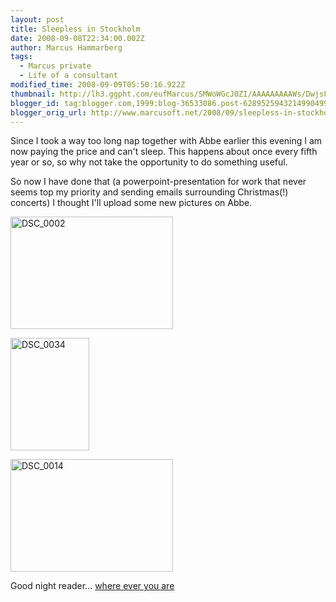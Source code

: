```yaml
---
layout: post
title: Sleepless in Stockholm
date: 2008-09-08T22:34:00.002Z
author: Marcus Hammarberg
tags:
  - Marcus private
  - Life of a consultant
modified_time: 2008-09-09T05:50:16.922Z
thumbnail: http://lh3.ggpht.com/eufMarcus/SMWoWGcJ0ZI/AAAAAAAAAWs/DwjsF6248Y8/s72-c/DSC_0002_thumb%5B1%5D.jpg?imgmax=800
blogger_id: tag:blogger.com,1999:blog-36533086.post-6289525943214990499
blogger_orig_url: http://www.marcusoft.net/2008/09/sleepless-in-stockholm.html
---
```



Since I took a way too long nap together with Abbe earlier this evening
I am now paying the price and can't sleep. This happens about once every
fifth year or so, so why not take the opportunity to do something
useful.

So now I have done that (a powerpoint-presentation for work that never
seems top my priority and sending emails surrounding Christmas(!)
concerts) I thought I'll upload some new pictures on Abbe.

[<img
src="http://lh3.ggpht.com/eufMarcus/SMWoWGcJ0ZI/AAAAAAAAAWs/DwjsF6248Y8/DSC_0002_thumb%5B1%5D.jpg?imgmax=800"
style="BORDER-RIGHT: 0px; BORDER-TOP: 0px; BORDER-LEFT: 0px; BORDER-BOTTOM: 0px"
data-border="0" width="260" height="180" alt="DSC_0002" />](http://lh6.ggpht.com/eufMarcus/SMWoVTTvJWI/AAAAAAAAAWo/qE103SWX0t0/s1600-h/DSC_0002%5B3%5D.jpg)

[<img
src="http://lh5.ggpht.com/eufMarcus/SMWobMafYxI/AAAAAAAAAW0/wSDL6Sn7_Tk/DSC_0034_thumb.jpg?imgmax=800"
style="BORDER-RIGHT: 0px; BORDER-TOP: 0px; BORDER-LEFT: 0px; BORDER-BOTTOM: 0px"
data-border="0" width="126" height="180" alt="DSC_0034" />](http://lh6.ggpht.com/eufMarcus/SMWoaV6j-lI/AAAAAAAAAWw/oxttZRNTjgY/s1600-h/DSC_0034%5B2%5D.jpg)

[<img
src="http://lh6.ggpht.com/eufMarcus/SMWohJxwTKI/AAAAAAAAAW8/Vjt8DYlmkAc/DSC_0014_thumb%5B9%5D.jpg?imgmax=800"
style="BORDER-RIGHT: 0px; BORDER-TOP: 0px; BORDER-LEFT: 0px; BORDER-BOTTOM: 0px"
data-border="0" width="260" height="180" alt="DSC_0014" />](http://lh6.ggpht.com/eufMarcus/SMWofhyixzI/AAAAAAAAAW4/GWDq1puIZ2w/s1600-h/DSC_0014%5B11%5D.jpg)

Good night reader... [where ever you
are](http://en.wikipedia.org/wiki/Midnight_Caller#Quotes)
